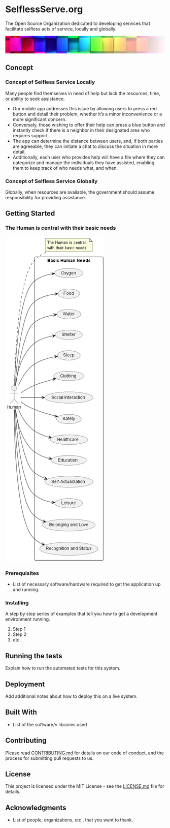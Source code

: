# SelflessServe.org

The Open Source Organization dedicated to developing services that facilitate selfless acts of service, locally and globally.

![logo](public/images/logo.png)

## Concept
### Concept of Selfless Service Locally
Many people find themselves in need of help but lack the resources, time, or ability to seek assistance.
- Our mobile app addresses this issue by allowing users to press a red button and detail their problem, whether it’s a minor inconvenience or a more significant concern.
- Conversely, those wishing to offer their help can press a blue button and instantly check if there is a neighbor in their designated area who requires support.
- The app can determine the distance between users, and, if both parties are agreeable, they can initiate a chat to discuss the situation in more detail.
- Additionally, each user who provides help will have a file where they can categorize and manage the individuals they have assisted, enabling them to keep track of who needs what, and when.

### Concept of Selfless Service Globally
Globally, when resources are available, the government should assume responsibility for providing assistance.

## Getting Started
### The Human is central with their basic needs
![Human Use Cases](/out/docs/Human%20Use%20Cases/Human%20Use%20Cases.png)
### Prerequisites

- List of necessary software/hardware required to get the application up and running.

### Installing

A step by step series of examples that tell you how to get a development environment running.

1. Step 1
2. Step 2
3. etc.

## Running the tests

Explain how to run the automated tests for this system.

## Deployment

Add additional notes about how to deploy this on a live system.

## Built With

- List of the software/v libraries used

## Contributing

Please read [CONTRIBUTING.md](CONTRIBUTING.md) for details on our code of conduct, and the process for submitting pull requests to us.

## License

This project is licensed under the MIT License - see the [LICENSE.md](LICENSE.md) file for details.

## Acknowledgments

- List of people, organizations, etc., that you want to thank.

